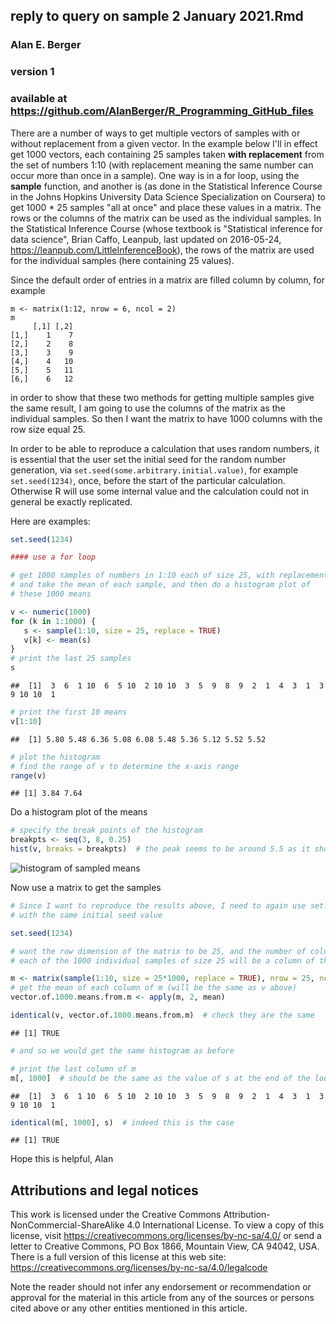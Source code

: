 reply to query on sample 2 January 2021.Rmd
-------------------------------------------

### Alan E. Berger

### version 1

### available at <https://github.com/AlanBerger/R_Programming_GitHub_files>

There are a number of ways to get multiple vectors of samples with or without replacement from a given vector. In the example below I'll in effect get 1000 vectors, each containing 25 samples taken **with replacement** from the set of numbers 1:10 (with replacement meaning the same number can occur more than once in a sample). One way is in a for loop, using the **sample** function, and another is (as done in the Statistical Inference Course in the Johns Hopkins University Data Science Specialization on Coursera) to get 1000 \* 25 samples "all at once" and place these values in a matrix. The rows or the columns of the matrix can be used as the individual samples. In the Statistical Inference Course (whose textbook is "Statistical inference for data science", Brian Caffo, Leanpub, last updated on 2016-05-24, <https://leanpub.com/LittleInferenceBook>), the rows of the matrix are used for the individual samples (here containing 25 values).

Since the default order of entries in a matrix are filled column by column, for example

    m <- matrix(1:12, nrow = 6, ncol = 2)
    m
         [,1] [,2]
    [1,]    1    7
    [2,]    2    8
    [3,]    3    9
    [4,]    4   10
    [5,]    5   11
    [6,]    6   12

in order to show that these two methods for getting multiple samples give the same result, I am going to use the columns of the matrix as the individual samples. So then I want the matrix to have 1000 columns with the row size equal 25.

In order to be able to reproduce a calculation that uses random numbers, it is essential that the user set the initial seed for the random number generation, via `set.seed(some.arbitrary.initial.value)`, for example `set.seed(1234)`, once, before the start of the particular calculation. Otherwise R will use some internal value and the calculation could not in general be exactly replicated.

Here are examples:

``` r
set.seed(1234)

#### use a for loop

# get 1000 samples of numbers in 1:10 each of size 25, with replacement
# and take the mean of each sample, and then do a histogram plot of
# these 1000 means

v <- numeric(1000)
for (k in 1:1000) {
   s <- sample(1:10, size = 25, replace = TRUE)
   v[k] <- mean(s) 
}
# print the last 25 samples
s
```

    ##  [1]  3  6  1 10  6  5 10  2 10 10  3  5  9  8  9  2  1  4  3  1  3  9 10 10  1

``` r
# print the first 10 means
v[1:10]
```

    ##  [1] 5.80 5.48 6.36 5.08 6.08 5.48 5.36 5.12 5.52 5.52

``` r
# plot the histogram
# find the range of v to determine the x-axis range
range(v)
```

    ## [1] 3.84 7.64

Do a histogram plot of the means

``` r
# specify the break points of the histogram
breakpts <- seq(3, 8, 0.25)
hist(v, breaks = breakpts)  # the peak seems to be around 5.5 as it should be 
```

![histogram of sampled means](https://github.com/AlanBerger/R_Programming_GitHub_files/reply-to-query-on-sample-2-Jan-2021-chunk.png)

Now use a matrix to get the samples

``` r
# Since I want to reproduce the results above, I need to again use set.seed
# with the same initial seed value

set.seed(1234)

# want the row dimension of the matrix to be 25, and the number of columns to be 1000, so
# each of the 1000 individual samples of size 25 will be a column of the matrix

m <- matrix(sample(1:10, size = 25*1000, replace = TRUE), nrow = 25, ncol = 1000)
# get the mean of each column of m (will be the same as v above)
vector.of.1000.means.from.m <- apply(m, 2, mean)

identical(v, vector.of.1000.means.from.m)  # check they are the same
```

    ## [1] TRUE

``` r
# and so we would get the same histogram as before

# print the last column of m
m[, 1000]  # should be the same as the value of s at the end of the loop above
```

    ##  [1]  3  6  1 10  6  5 10  2 10 10  3  5  9  8  9  2  1  4  3  1  3  9 10 10  1

``` r
identical(m[, 1000], s)  # indeed this is the case
```

    ## [1] TRUE

Hope this is helpful, Alan

Attributions and legal notices
------------------------------

This work is licensed under the Creative Commons Attribution-NonCommercial-ShareAlike 4.0 International License. To view a copy of this license, visit <https://creativecommons.org/licenses/by-nc-sa/4.0/> or send a letter to Creative Commons, PO Box 1866, Mountain View, CA 94042, USA. There is a full version of this license at this web site: <https://creativecommons.org/licenses/by-nc-sa/4.0/legalcode>

Note the reader should not infer any endorsement or recommendation or approval for the material in this article from any of the sources or persons cited above or any other entities mentioned in this article.
